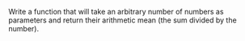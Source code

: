 Write a function that will take an arbitrary number of numbers as parameters and return their arithmetic mean (the sum divided by the number).
